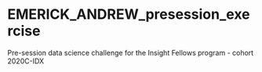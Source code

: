 # EMERICK_ANDREW_presession_exercise

Pre-session data science challenge for the Insight Fellows program - cohort 2020C-IDX

